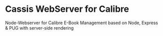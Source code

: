 # Cassis WebServer for Calibre
 Node-Webserver for Calibre E-Book Management based on Node, Express & PUG with server-side rendering
